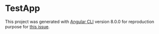 # TestApp

This project was generated with [Angular CLI](https://github.com/angular/angular-cli) version 8.0.0 for reproduction purpose for [this issue](https://github.com/angular/angular-cli/issues/14599).
